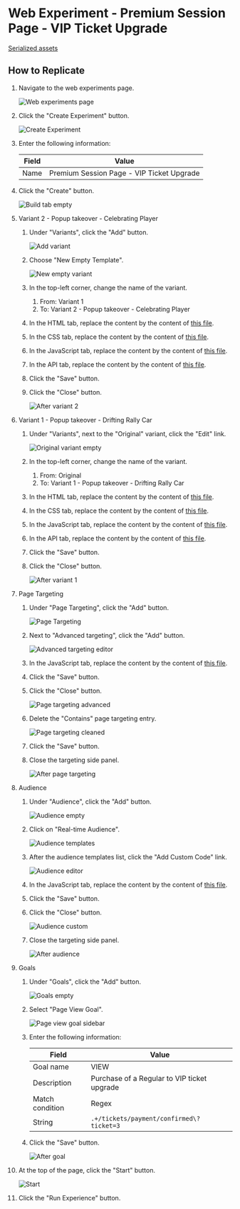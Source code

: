 # Web Experiment - Premium Session Page - VIP Ticket Upgrade

[Serialized assets](/demo/experience/personalize/experiments/web/Premium%20Session%20Page%20-%20VIP%20Ticket%20Upgrade)

## How to Replicate

1. Navigate to the web experiments page.

   ![Web experiments page](..\Web-experiments-page.png)

2. Click the "Create Experiment" button.

   ![Create Experiment](..\Create-experiment.png)

3. Enter the following information:

   |Field|Value|
   |-|-|
   |Name|Premium Session Page - VIP Ticket Upgrade|

4. Click the "Create" button.

   ![Build tab empty](..\Build-empty.png)

5. Variant 2 - Popup takeover - Celebrating Player
   1. Under "Variants", click the "Add" button.

      ![Add variant](..\Add-variant.png)

   2. Choose "New Empty Template".

      ![New empty variant](..\New-empty-variant.png)

   3. In the top-left corner, change the name of the variant.
      1. From: Variant 1
      2. To: Variant 2 - Popup takeover - Celebrating Player
   4. In the HTML tab, replace the content by the content of [this file](/demo/experience/personalize/experiments/web/Premium%20Session%20Page%20-%20VIP%20Ticket%20Upgrade/Variant%202%20-%20Popup%20takeover%20-%20Celebrating%20Player.html).
   5. In the CSS tab, replace the content by the content of [this file](/demo/experience/personalize/experiments/web/Premium%20Session%20Page%20-%20VIP%20Ticket%20Upgrade/Variant%202%20-%20Popup%20takeover%20-%20Celebrating%20Player.css).
   6. In the JavaScript tab, replace the content by the content of [this file](/demo/experience/personalize/experiments/web/Premium%20Session%20Page%20-%20VIP%20Ticket%20Upgrade/Variant%202%20-%20Popup%20takeover%20-%20Celebrating%20Player.js).
   7. In the API tab, replace the content by the content of [this file](/demo/experience/personalize/experiments/web/Premium%20Session%20Page%20-%20VIP%20Ticket%20Upgrade/Variant%202%20-%20Popup%20takeover%20-%20Celebrating%20Player.txt).
   8. Click the "Save" button.
   9. Click the "Close" button.

      ![After variant 2](After-variant-2.png)

6. Variant 1 - Popup takeover - Drifting Rally Car
   1. Under "Variants", next to the "Original" variant, click the "Edit" link.

      ![Original variant empty](..\Original-variant-empty.png)

   2. In the top-left corner, change the name of the variant.
      1. From: Original
      2. To: Variant 1 - Popup takeover - Drifting Rally Car
   3. In the HTML tab, replace the content by the content of [this file](/demo/experience/personalize/experiments/web/Premium%20Session%20Page%20-%20VIP%20Ticket%20Upgrade/Variant%201%20-%20Popup%20takeover%20-%20Drifting%20Rally%20Car.html).
   4. In the CSS tab, replace the content by the content of [this file](/demo/experience/personalize/experiments/web/Premium%20Session%20Page%20-%20VIP%20Ticket%20Upgrade/Variant%201%20-%20Popup%20takeover%20-%20Drifting%20Rally%20Car.css).
   5. In the JavaScript tab, replace the content by the content of [this file](/demo/experience/personalize/experiments/web/Premium%20Session%20Page%20-%20VIP%20Ticket%20Upgrade/Variant%201%20-%20Popup%20takeover%20-%20Drifting%20Rally%20Car.js).
   6. In the API tab, replace the content by the content of [this file](/demo/experience/personalize/experiments/web/Premium%20Session%20Page%20-%20VIP%20Ticket%20Upgrade/Variant%201%20-%20Popup%20takeover%20-%20Drifting%20Rally%20Car.txt).
   7. Click the "Save" button.
   8. Click the "Close" button.

      ![After variant 1](After-variant-1.png)

7. Page Targeting
   1. Under "Page Targeting", click the "Add" button.

      ![Page Targeting](..\Page-targeting-empty.png)

   2. Next to "Advanced targeting", click the "Add" button.

      ![Advanced targeting editor](..\Advanced-targeting-editor.png)

   3. In the JavaScript tab, replace the content by the content of [this file](/demo/experience/personalize/experiments/web/Premium%20Session%20Page%20-%20VIP%20Ticket%20Upgrade/Advanced%20targeting%20Script.js).
   4. Click the "Save" button.
   5. Click the "Close" button.

      ![Page targeting advanced](..\Page-targeting-advanced.png)

   6. Delete the "Contains" page targeting entry.

      ![Page targeting cleaned](..\Page-targeting-cleaned.png)

   7. Click the "Save" button.
   8. Close the targeting side panel.

      ![After page targeting](After-page-targeting.png)

8. Audience
   1. Under "Audience", click the "Add" button.

      ![Audience empty](..\Audience-empty.png)

   2. Click on "Real-time Audience".

      ![Audience templates](..\Audience-templates.png)

   3. After the audience templates list, click the "Add Custom Code" link.

      ![Audience editor](..\Audience-editor.png)

   4. In the JavaScript tab, replace the content by the content of [this file](/demo/experience/personalize/experiments/web/Premium%20Session%20Page%20-%20VIP%20Ticket%20Upgrade/Custom%20Real-Time%20Audience.js).
   5. Click the "Save" button.
   6. Click the "Close" button.

      ![Audience custom](..\Audience-custom.png)

   7. Close the targeting side panel.

      ![After audience](After-audience.png)

9. Goals
   1. Under "Goals", click the "Add" button.

      ![Goals empty](..\Goals-empty.png)

   2. Select "Page View Goal".

      ![Page view goal sidebar](..\Page-view-goal-sidebar.png)

   3. Enter the following information:

      |Field|Value|
      |-|-|
      |Goal name|VIEW|
      |Description|Purchase of a Regular to VIP ticket upgrade|
      |Match condition|Regex|
      |String|`.+/tickets/payment/confirmed\?ticket=3`|

   4. Click the "Save" button.

      ![After goal](After-goal.png)

10. At the top of the page, click the "Start" button.

    ![Start](..\Start.png)

11. Click the "Run Experience" button.
